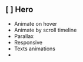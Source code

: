 ## [ ] Hero

* Animate on hover
* Animate by scroll timeline
* Parallax
* Responsive
* Texts animations
*
